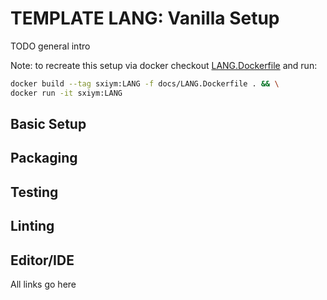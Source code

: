 # TEMPLATE LANG: Vanilla Setup

TODO general intro

Note: to recreate this setup via docker checkout
[LANG.Dockerfile](LANG.Dockerfile) and run:
```bash
docker build --tag sxiym:LANG -f docs/LANG.Dockerfile . && \
docker run -it sxiym:LANG
```

## Basic Setup

## Packaging

## Testing

## Linting

## Editor/IDE


<!-- LINKS -->
All links go here
